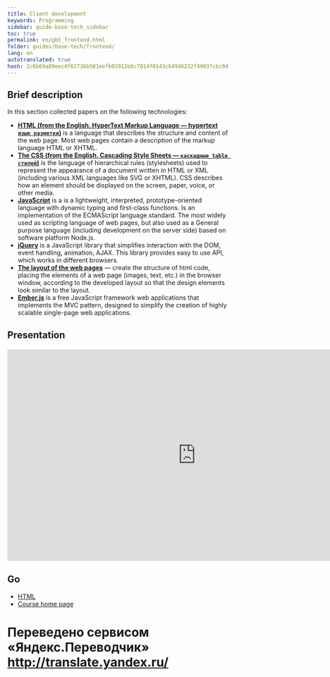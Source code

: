 ```yaml
--- 
title: Client development 
keywords: Programming 
sidebar: guide-base-tech_sidebar 
toc: true 
permalink: en/gbt_frontend.html 
folder: guides/base-tech/frontend/ 
lang: en 
autotranslated: true 
hash: 2c6b69a89eec4f62736b581eefb02912b6c7014f0143c64946232f49037cbc0d 
--- 
```


## Brief description 

In this section collected papers on the following technologies: 

* [**HTML (from the English. HyperText Markup Language — hypertext `язык разметки`)**](gbt_html.html) is a language that describes the structure and content of the web page. Most web pages contain a description of the markup language HTML or XHTML. 
* [**The CSS (from the English. Cascading Style Sheets — `каскадные table стилей`)**](gbt_css.html) is the language of hierarchical rules (stylesheets) used to represent the appearance of a document written in HTML or XML (including various XML languages like SVG or XHTML). CSS describes how an element should be displayed on the screen, paper, voice, or other media. 
* [**JavaScript**](gbt_javascript.html) is a is a lightweight, interpreted, prototype-oriented language with dynamic typing and first-class functions. Is an implementation of the ECMAScript language standard. The most widely used as scripting language of web pages, but also used as a General purpose language (including development on the server side) based on software platform Node.js. 
* [**jQuery**](gbt_jquery.html) is a JavaScript library that simplifies interaction with the DOM, event handling, animation, AJAX. This library provides easy to use API, which works in different browsers. 
* [**The layout of the web pages**](gbt_layout.html) — create the structure of html code, placing the elements of a web page (images, text, etc.) in the browser window, according to the developed layout so that the design elements look similar to the layout. 
* [**Ember.js**](gbt_emberjs.html) is a free JavaScript framework web applications that implements the MVC pattern, designed to simplify the creation of highly scalable single-page web applications. 

## Presentation 

<div class="thumb-wrap" style="margin-top: 20px; margin-bottom: 20px"> 
<iframe width="854" height="480" src="https://www.youtube.com/embed/Y_ftPixjeLk?list=PLlhqsC7hBaSezv_J4znt-NbFq4MCzcYzk" frameborder="0" allowfullscreen></iframe> 
</div> 

## Go 

* [HTML](gbt_html.html) 
* [Course home page](gbt_landing-page.html)


 # Переведено сервисом «Яндекс.Переводчик» http://translate.yandex.ru/